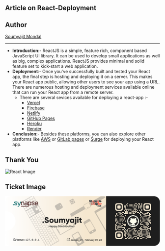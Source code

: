 ## Article on React-Deployment

## Author
[Soumyajit Mondal](https://github.com/Soumyajit2825)

---
- **Introduction**:- 
ReactJS is a simple, feature rich, component based JavaScript UI library. It can be used to develop small applications as well as big, complex applications. ReactJS provides minimal and solid feature set to kick-start a web application. 
- **Deployment**:-
Once you've successfully built and tested your React app, the final step is hosting and deploying it on a server. This makes your React app public, allowing other users to see your app using a URL. There are numerous hosting and deployment services available online that can run your React app from a remote server.
	- There are several sevices available for deploying a react-app :- 
	  - [Vercel](https://blog.logrocket.com/deploy-react-app-for-free-using-vercel/)
	  - [Firebase](https://www.pluralsight.com/guides/deploy-a-react-app-on-a-server#module-deployingreactapponfirebase)
	  - [Netlify](https://www.freecodecamp.org/news/how-to-deploy-react-router-based-app-to-netlify/)
	  - [GitHub Pages](https://github.com/gitname/react-gh-pages)
	  - [Heroku](https://www.bacancytechnology.com/blog/deploy-react-app-on-heroku#:~:text=To%20deploy%20React%20app%20on%20Heroku%2C%20we%20need%20to%20add,it%20to%20buildpack%20like%20below.)
	  - [Render](https://www.bacancytechnology.com/blog/deploy-react-app-on-heroku#:~:text=To%20deploy%20React%20app%20on%20Heroku%2C%20we%20need%20to%20add,it%20to%20buildpack%20like%20below.)
 - **Conclusion**:- 
 Besides these platforms, you can also explore other platforms like [AWS](https://towardsdatascience.com/how-to-use-aws-amplify-to-deploy-a-react-application-ae93cd6e4525) or [GitLab pages](https://medium.com/@garrick666/how-to-deploy-react-application-on-gitlab-page-with-router-ready-for-free-8b974189957) or [Surge](https://www.geeksforgeeks.org/how-to-deploy-react-app-to-surge/) for deploying your React app.

## **Thank You**
![React Image](https://www.trio.dev/hubfs/Imported_Blog_Media/React%20Native.webp)

## Ticket Image
![Synapse Ticket](/React-Deployment/Image/Soumyajit.png)